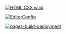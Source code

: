 [![HTML CSS valid](https://github.com/HogHordGit/Web-developers_site/actions/workflows/HTML5Validator.yml/badge.svg)](https://github.com/HogHordGit/Web-developers_site/actions/workflows/HTML5Validator.yml)

[![EditorConfig](https://github.com/HogHordGit/Web-developers_site/actions/workflows/EditorConfig.yml/badge.svg)](https://github.com/HogHordGit/Web-developers_site/actions/workflows/EditorConfig.yml)

[![pages-build-deployment](https://github.com/HogHordGit/Web-developers_site/actions/workflows/pages/pages-build-deployment/badge.svg)](https://github.com/HogHordGit/Web-developers_site/actions/workflows/pages/pages-build-deployment)